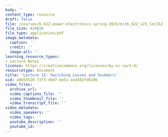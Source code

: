 ```yaml
---
body: ''
content_type: resource
draft: false
file: /courses/6-622-power-electronics-spring-2023/mit6_622_s23_lec152.pdf
file_size: 424028
file_type: application/pdf
image_metadata:
  caption: ''
  credit: ''
  image-alt: ''
learning_resource_types:
- Lecture Notes
license: https://creativecommons.org/licenses/by-nc-sa/4.0/
resourcetype: Document
title: 'Lecture 15: Switching Losses and Snubbers'
uid: a8655520-73f3-46d7-be51-ead382fd6106
video_files:
  archive_url: ''
  video_captions_file: ''
  video_thumbnail_file: ''
  video_transcript_file: ''
video_metadata:
  video_speakers: ''
  video_tags: ''
  youtube_description: ''
  youtube_id: ''
---
```


